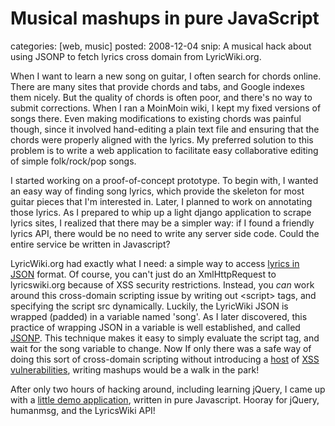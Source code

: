 Musical mashups in pure JavaScript
==================================
categories: [web, music]
posted: 2008-12-04
snip: A musical hack about using JSONP to fetch lyrics cross domain from LyricWiki.org.



When I want to learn a new song on guitar, I often search for chords
online. There are many sites that provide chords and tabs, and Google
indexes them nicely. But the quality of chords is often poor, and
there's no way to submit corrections. When I ran a MoinMoin wiki, I kept
my fixed versions of songs there. Even making modifications to existing
chords was painful though, since it involved hand-editing a plain text
file and ensuring that the chords were properly aligned with the lyrics.
My preferred solution to this problem is to write a web application to
facilitate easy collaborative editing of simple folk/rock/pop songs. 

I started working on a proof-of-concept prototype. To begin with, I wanted
an easy way of finding song lyrics, which provide the skeleton for most
guitar pieces that I'm interested in. Later, I planned to work on
annotating those lyrics. As I prepared to whip up a light django
application to scrape lyrics sites, I realized that there may be a
simpler way: if I found a friendly lyrics API, there would be no need to
write any server side code. Could the entire service be written in
Javascript? 

LyricWiki.org had exactly what I need: a simple way to
access [lyrics in JSON][] format. Of course, you can't just do an
XmlHttpRequest to lyricswiki.org because of XSS security restrictions.
Instead, you *can* work around this cross-domain scripting issue by
writing out <script\> tags, and specifying the script src dynamically.
Luckily, the LyricWiki JSON is wrapped (padded) in a variable named
'song'. As I later discovered, this practice of wrapping JSON in a
variable is well established, and called [JSONP][]. This technique makes
it easy to simply evaluate the script tag, and wait for the song
variable to change. Now If only there was a safe way of doing this sort
of cross-domain scripting without introducing a [host][] of [XSS][]
[vulnerabilities][], writing mashups would be a walk in the park! 

After only two hours of hacking around, including learning jQuery, I came up
with a [little demo application][], written in pure Javascript. Hooray for
jQuery, humanmsg, and the LyricsWiki API!

  [lyrics in JSON]: http://lyricwiki.org/api.php?artist=Slipknot&song=Before_I_Forget&fmt=json
  [JSONP]: http://en.wikipedia.org/wiki/JSONP
  [host]: http://personalized20.blogspot.com/2006/02/jsonp-service-and-security.html
  [XSS]: http://unclehulka.com/ryan/blog/archives/2005/12/12/jsonpyoure-joking-right/
  [vulnerabilities]: http://www.west-wind.com/Weblog/posts/107136.aspx
  [little demo application]: lyricwiki


